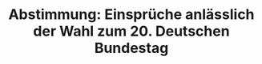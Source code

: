---
abstimmung:
  abstimmung: 9
  bundestagssitzung: 66
  datum: 10. November 2022
  legislaturperiode: 20
categories:
- Todo
data:
- title: Abstimmungsergebnis 20221110_9.pdf
  url: /res/2025-btw/abstimmungsergebnisse/20221110_9.pdf
- title: Abstimmungsergebnis 20221110_9_xls.xlsx
  url: /res/2025-btw/abstimmungsergebnisse/20221110_9_xls.xlsx
- title: Abstimmungsergebnis 20221110_9_xls.csv
  url: /res/2025-btw/abstimmungsergebnisse_csv/20221110_9_xls.csv
documents:
- local: /res/2025-btw/drucksachen/2004000.pdf
  summary: '### Dritte Beschlussempfehlung und Bericht des Wahlprüfungsausschusses


    Der Wahlprüfungsausschuss hat über 1713 von 2172 Wahleinsprüchen entschieden.  **Kernpunkte
    und Ziele:** Wahlwiederholung in Berliner Wahlbezirken (Erst- und Zweitstimme),
    teilweise Zurückweisung von Einsprüchen, Feststellung subjektiver Rechtsverletzungen
    im Einzelfall, Zurückweisung unzulässiger/unbegründeter Einsprüche.

    '
  title: Drucksache 20/4000
  url: https://dserver.bundestag.de/btd/20/040/2004000.pdf
ergebnis:
  AfD:
    enthaltung: 0
    gesamt: 79
    ja: 0
    nein: 68
    nichtabgegeben: 11
    ungueltig: 0
  Bündnis 90/Die Grünen:
    enthaltung: 2
    gesamt: 118
    ja: 108
    nein: 0
    nichtabgegeben: 8
    ungueltig: 0
  CDU/CSU:
    enthaltung: 0
    gesamt: 197
    ja: 0
    nein: 181
    nichtabgegeben: 16
    ungueltig: 0
  Die Linke:
    enthaltung: 26
    gesamt: 39
    ja: 0
    nein: 0
    nichtabgegeben: 13
    ungueltig: 0
  FDP:
    enthaltung: 0
    gesamt: 91
    ja: 84
    nein: 0
    nichtabgegeben: 7
    ungueltig: 0
  Fraktionslos:
    enthaltung: 1
    gesamt: 5
    ja: 0
    nein: 3
    nichtabgegeben: 1
    ungueltig: 0
  SPD:
    enthaltung: 2
    gesamt: 206
    ja: 182
    nein: 0
    nichtabgegeben: 22
    ungueltig: 0
layout: abstimmung
links:
- title: Link zu bundestag.de
  url: https://www.bundestag.de/parlament/plenum/abstimmung/abstimmung?id=816
preview: 'Deutscher Bundestag


  66. Sitzung des Deutschen Bundestages

  am Donnerstag, 10. November 2022


  Endgültiges Ergebnis der Namentlichen Abstimmung Nr. 9


  Dritte Beschlussempfehlung des Wahlprüfungsausschusses

  zu Einsprüchen anlässlich der Wahl zum 20. Deutschen Bundestag am 26. September
  2021

  Drs. 20/4000'
tags:
- Todo
title: 'Abstimmung: Einsprüche anlässlich der Wahl zum 20. Deutschen Bundestag'
---
